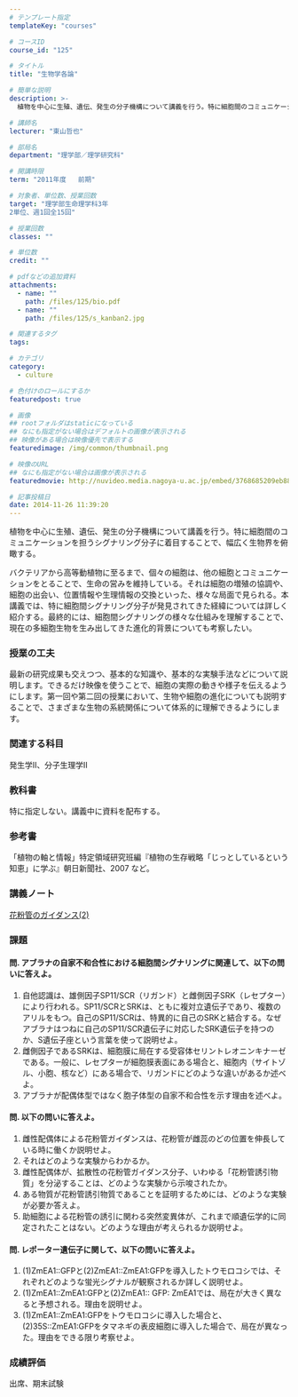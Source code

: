 ```yaml
---
# テンプレート指定
templateKey: "courses"

# コースID
course_id: "125"

# タイトル
title: "生物学各論"

# 簡単な説明
description: >-
  植物を中心に生殖、遺伝、発生の分子機構について講義を行う。特に細胞間のコミュニケーションを担うシグナリング分子に着目することで、幅広く生物界を俯瞰する。バクテリアから高等動植物に至るまで、個々の細...

# 講師名
lecturer: "東山哲也"

# 部局名
department: "理学部／理学研究科"

# 開講時限
term: "2011年度	前期"

# 対象者、単位数、授業回数
target: "理学部生命理学科3年
2単位、週1回全15回"

# 授業回数
classes: ""

# 単位数
credit: ""

# pdfなどの追加資料
attachments: 
  - name: "" 
    path: /files/125/bio.pdf
  - name: "" 
    path: /files/125/s_kanban2.jpg

# 関連するタグ
tags:

# カテゴリ
category:
  - culture

# 色付けのロールにするか
featuredpost: true

# 画像
## rootフォルダはstaticになっている
## なにも指定がない場合はデフォルトの画像が表示される
## 映像がある場合は映像優先で表示する
featuredimage: /img/common/thumbnail.png

# 映像のURL
## なにも指定がない場合は画像が表示される
featuredmovie: http://nuvideo.media.nagoya-u.ac.jp/embed/3768685209eb885d2b43d9d8ba6f41072a8b8e7a

# 記事投稿日
date: 2014-11-26 11:39:20
---
```


植物を中心に生殖、遺伝、発生の分子機構について講義を行う。特に細胞間のコミュニケーションを担うシグナリング分子に着目することで、幅広く生物界を俯瞰する。

バクテリアから高等動植物に至るまで、個々の細胞は、他の細胞とコミュニケーションをとることで、生命の営みを維持している。それは細胞の増殖の協調や、細胞の出会い、位置情報や生理情報の交換といった、様々な局面で見られる。本講義では、特に細胞間シグナリング分子が発見されてきた経緯については詳しく紹介する。最終的には、細胞間シグナリングの様々な仕組みを理解することで、現在の多細胞生物を生み出してきた進化的背景についても考察したい。

### 授業の工夫

最新の研究成果も交えつつ、基本的な知識や、基本的な実験手法などについて説明します。できるだけ映像を使うことで、細胞の実際の動きや様子を伝えるようにします。第一回や第二回の授業において、生物や細胞の進化についても説明することで、さまざまな生物の系統関係について体系的に理解できるようにします。



### 関連する科目

発生学II、分子生理学II

### 教科書

特に指定しない。講義中に資料を配布する。

### 参考書

「植物の軸と情報」特定領域研究班編『植物の生存戦略「じっとしているという知恵」に学ぶ』朝日新聞社、2007 など。



### 講義ノート

[花粉管のガイダンス(2)](/files/125/bio.pdf) 

### 課題

#### 問. アブラナの自家不和合性における細胞間シグナリングに関連して、以下の問いに答えよ。

1. 自他認識は、雄側因子SP11/SCR（リガンド）と雌側因子SRK（レセプター）により行われる。SP11/SCRとSRKは、ともに複対立遺伝子であり、複数のアリルをもつ。自己のSP11/SCRは、特異的に自己のSRKと結合する。なぜアブラナはつねに自己のSP11/SCR遺伝子に対応したSRK遺伝子を持つのか、S遺伝子座という言葉を使って説明せよ。
2. 雌側因子であるSRKは、細胞膜に局在する受容体セリントレオニンキナーゼである。一般に、レセプターが細胞膜表面にある場合と、細胞内（サイトゾル、小胞、核など）にある場合で、リガンドにどのような違いがあるか述べよ。
3. アブラナが配偶体型ではなく胞子体型の自家不和合性を示す理由を述べよ。

#### 問. 以下の問いに答えよ。

1. 雌性配偶体による花粉管ガイダンスは、花粉管が雌蕊のどの位置を伸長している時に働くか説明せよ。
2. それはどのような実験からわかるか。
3. 雌性配偶体が、拡散性の花粉管ガイダンス分子、いわゆる「花粉管誘引物質」を分泌することは、どのような実験から示唆されたか。
4. ある物質が花粉管誘引物質であることを証明するためには、どのような実験が必要か答えよ。
5. 助細胞による花粉管の誘引に関わる突然変異体が、これまで順遺伝学的に同定されたことはない。どのような理由が考えられるか説明せよ。

#### 問. レポーター遺伝子に関して、以下の問いに答えよ。

1. (1)ZmEA1::GFPと(2)ZmEA1::ZmEA1:GFPを導入したトウモロコシでは、それぞれどのような蛍光シグナルが観察されるか詳しく説明せよ。
2. (1)ZmEA1::ZmEA1:GFPと(2)ZmEA1:: GFP: ZmEA1では、局在が大きく異なると予想される。理由を説明せよ。
3. (1)ZmEA1::ZmEA1:GFPをトウモロコシに導入した場合と、(2)35S::ZmEA1:GFPをタマネギの表皮細胞に導入した場合で、局在が異なった。理由をできる限り考察せよ。

### 成績評価

出席、期末試験

